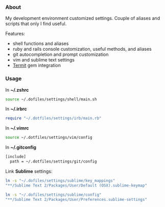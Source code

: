 ### About

My development environment customized settings. Couple of aliases and scripts that only I find useful.

Features:
* shell functions and aliases
* ruby and rails console customization, useful methods, and aliases
* git autocompletion and prompt customization
* vim and sublime text settings
* [Termit](https://github.com/pawurb/termit) gem integration

### Usage

In **~/.zshrc**
```bash
source ~/.dofiles/settings/shell/main.sh
```

In **~/.irbrc**
```ruby
require "~/.dotfiles/settings/irb/main.rb"
```

In **~/.vimrc**
```bash
source ~/.dotfiles/settings/vim/config
```

In **~/.gitconfig**
```bash
[include]
  path = ~/.dotfiles/settings/git/config
```

Link **Sublime** settings:
```bash
ln -s "~/.dofiles/settings/sublime/key_mappings"
"**/Sublime Text 2/Packages/User/Default (OSX).sublime-keymap"

ln -s "~/.dofiles/settings/sublime/config"
"**/Sublime Text 2/Packages/User/Preferences.sublime-settings"
```
